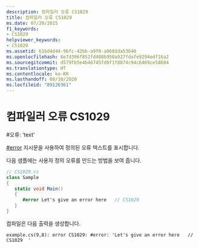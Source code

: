 ```yaml
---
description: 컴파일러 오류 CS1029
title: 컴파일러 오류 CS1029
ms.date: 07/20/2015
f1_keywords:
- CS1029
helpviewer_keywords:
- CS1029
ms.assetid: 61bd4d44-9bfc-42bb-a9f0-a0683da53640
ms.openlocfilehash: 6e7d306f852fd408b950a027fdafe9294edf16a2
ms.sourcegitcommit: d579fb5e4b46745fd0f1f8874c94c6469ce58604
ms.translationtype: HT
ms.contentlocale: ko-KR
ms.lasthandoff: 08/30/2020
ms.locfileid: "89126361"
---
```

# <a name="compiler-error-cs1029"></a>컴파일러 오류 CS1029

\#오류: ‘text’

[#error](../preprocessor-directives/preprocessor-error.md) 지시문을 사용하여 정의된 오류 텍스트를 표시합니다.

다음 샘플에는 사용자 정의 오류를 만드는 방법을 보여 줍니다.

```csharp
// CS1029.cs
class Sample
{
   static void Main()
   {
      #error Let's give an error here   // CS1029
   }
}
```

컴파일은 다음 출력을 생성합니다.

```console
example.cs(9,8): error CS1029: #error: 'Let's give an error here   // CS1029  '
```
